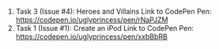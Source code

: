 1. Task 3 (Issue #4): Heroes and Villains
	Link to CodePen Pen: https://codepen.io/uglyprincess/pen/rNaPJZM
2. Task 1 (Issue #1): Create an iPod
	Link to CodePen Pen: https://codepen.io/uglyprincess/pen/xxbBbRB
